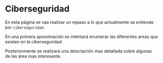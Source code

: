 # Ciberseguridad

En esta página se vaa realizar un repaso a lo que actualmente se entiende por `ciberseguridad`.

En una primera aproximación se intentará enumerar las diferentes areas que existen en la ciberseguridad.

Posteriormente se realizará una descripción mas detallada sobre algunas de las área mas interesante.

